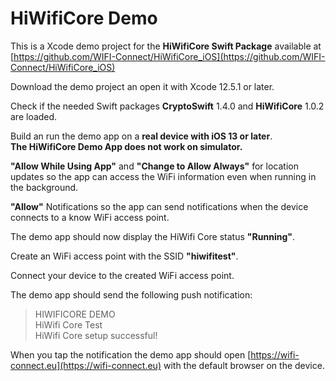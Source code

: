 # HiWifiCore Demo

This is a Xcode demo project for the **HiWifiCore Swift Package** available at  
[https://github.com/WIFI-Connect/HiWifiCore_iOS](https://github.com/WIFI-Connect/HiWifiCore_iOS)

Download the demo project an open it with Xcode 12.5.1 or later.

Check if the needed Swift packages **CryptoSwift** 1.4.0 and **HiWifiCore** 1.0.2 are loaded. 

Build an run the demo app on a **real device with iOS 13 or later**.  
**The HiWifiCore Demo App does not work on simulator.**

**"Allow While Using App"** and **"Change to Allow Always"** for location updates so the app can access the WiFi information even when running in the background.

**"Allow"** Notifications so the app can send notifications when the device connects to a know WiFi access point.

The demo app should now display the HiWifi Core status **"Running"**.

Create an WiFi access point with the SSID **"hiwifitest"**.

Connect your device to the created WiFi access point.

The demo app should send the following push notification:

> HIWIFICORE DEMO   
> HiWifi Core Test   
> HiWifi Core setup successful! 

When you tap the notification the demo app should open [https://wifi-connect.eu](https://wifi-connect.eu) with the default browser on the device.